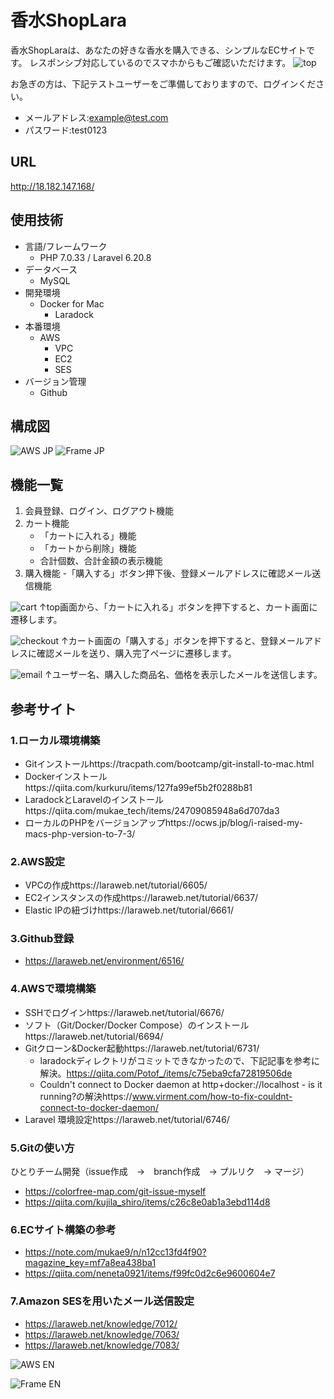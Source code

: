 # 香水ShopLara
香水ShopLaraは、あなたの好きな香水を購入できる、シンプルなECサイトです。
レスポンシブ対応しているのでスマホからもご確認いただけます。
![top](https://user-images.githubusercontent.com/54618797/104148917-8ce91a80-5417-11eb-9184-5308d8bb547f.png)

お急ぎの方は、下記テストユーザーをご準備しておりますので、ログインください。
- メールアドレス:example@test.com
- パスワード:test0123

## URL
http://18.182.147.168/

## 使用技術
- 言語/フレームワーク
  - PHP 7.0.33 / Laravel 6.20.8
- データベース
  - MySQL
- 開発環境
  - Docker for Mac
    - Laradock
- 本番環境
  - AWS
    - VPC
    - EC2
    - SES
- バージョン管理
  - Github

## 構成図
![AWS JP](https://user-images.githubusercontent.com/54618797/104154055-43083080-5427-11eb-992f-64c4138ed9f0.jpg)
![Frame JP](https://user-images.githubusercontent.com/54618797/104154358-16084d80-5428-11eb-80bd-744bd101e7b8.jpg)

## 機能一覧
1. 会員登録、ログイン、ログアウト機能
2. カート機能
    - 「カートに入れる」機能
    - 「カートから削除」機能
    - 合計個数、合計金額の表示機能
3. 購入機能
    -「購入する」ボタン押下後、登録メールアドレスに確認メール送信機能

![cart](https://user-images.githubusercontent.com/54618797/104149739-c2433780-541a-11eb-8827-2cb743efe44e.png)
↑top画面から、「カートに入れる」ボタンを押下すると、カート画面に遷移します。

![checkout](https://user-images.githubusercontent.com/54618797/104149743-c5d6be80-541a-11eb-83a5-adcd7478dd47.png)
↑カート画面の「購入する」ボタンを押下すると、登録メールアドレスに確認メールを送り、購入完了ページに遷移します。

![email](https://user-images.githubusercontent.com/54618797/104149870-3ed61600-541b-11eb-83a8-80c6496ebfc9.png)
↑ユーザー名、購入した商品名、価格を表示したメールを送信します。

## 参考サイト
### 1.ローカル環境構築
- Gitインストールhttps://tracpath.com/bootcamp/git-install-to-mac.html
- Dockerインストールhttps://qiita.com/kurkuru/items/127fa99ef5b2f0288b81
- LaradockとLaravelのインストールhttps://qiita.com/mukae_tech/items/24709085948a6d707da3
- ローカルのPHPをバージョンアップhttps://ocws.jp/blog/i-raised-my-macs-php-version-to-7-3/
### 2.AWS設定
- VPCの作成https://laraweb.net/tutorial/6605/
- EC2インスタンスの作成https://laraweb.net/tutorial/6637/
- Elastic IPの紐づけhttps://laraweb.net/tutorial/6661/
### 3.Github登録
- https://laraweb.net/environment/6516/
### 4.AWSで環境構築
- SSHでログインhttps://laraweb.net/tutorial/6676/
- ソフト（Git/Docker/Docker Compose）のインストールhttps://laraweb.net/tutorial/6694/
- Gitクローン&Docker起動https://laraweb.net/tutorial/6731/
  - laradockディレクトリがコミットできなかったので、下記記事を参考に解決。https://qiita.com/Potof_/items/c75eba9cfa72819506de
  - Couldn't connect to Docker daemon at http+docker://localhost - is it running?の解決https://www.virment.com/how-to-fix-couldnt-connect-to-docker-daemon/
- Laravel 環境設定https://laraweb.net/tutorial/6746/
### 5.Gitの使い方
ひとりチーム開発（issue作成　→　branch作成　→ プルリク　→ マージ）
- https://colorfree-map.com/git-issue-myself
- https://qiita.com/kujila_shiro/items/c26c8e0ab1a3ebd114d8
### 6.ECサイト構築の参考
- https://note.com/mukae9/n/n12cc13fd4f90?magazine_key=mf7a8ea438ba1
- https://qiita.com/neneta0921/items/f99fc0d2c6e9600604e7
### 7.Amazon SESを用いたメール送信設定
- https://laraweb.net/knowledge/7012/
- https://laraweb.net/knowledge/7063/
- https://laraweb.net/knowledge/7083/

![AWS EN](https://user-images.githubusercontent.com/54618797/104154049-40a5d680-5427-11eb-8602-a3b966509783.jpg)

![Frame EN](https://user-images.githubusercontent.com/54618797/104154356-143e8a00-5428-11eb-9d1f-8b5733e88987.jpg)

